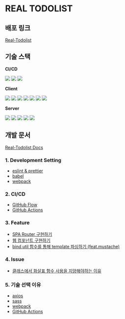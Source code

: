 # REAL TODOLIST

## 배포 링크
[Real-Todolist](https://real-todolist.vercel.app/)

## 기술 스택

**CI/CD**

<img src="https://img.shields.io/badge/GitHub_Actions-2088FF?style=for-the-badge&logo=GitHubActions&logoColor=white"> <img src="https://img.shields.io/badge/Vercel-000000?style=for-the-badge&logo=Vercel&logoColor=white"> <img src="https://img.shields.io/badge/Heroku-430098?style=for-the-badge&logo=Heroku&logoColor=white">

**Client**

<img src="https://img.shields.io/badge/HTML-E34F26?style=for-the-badge&logo=HTML5&logoColor=white"> <img src="https://img.shields.io/badge/CSS3-1572B6?style=for-the-badge&logo=CSS3&logoColor=white"> <img src="https://img.shields.io/badge/JavaScript-F7DF1E?style=for-the-badge&logo=JavaScript&logoColor=white">  <img src="https://img.shields.io/badge/SASS-cc6699.svg?&style=for-the-badge&logo=Sass&logoColor=white"> <img src="https://img.shields.io/badge/axios-5A29E4.svg?&style=for-the-badge&logo=Axios&logoColor=white">
<img src="https://img.shields.io/badge/webpack-8DD6F9.svg?&style=for-the-badge&logo=Webpack&logoColor=white">
<img src="https://img.shields.io/badge/babel-F9DC3E.svg?&style=for-the-badge&logo=Babel&logoColor=white">

**Server**

<img src="https://img.shields.io/badge/Node.js-339933.svg?&style=for-the-badge&logo=Node.js&logoColor=white"> <img src="https://img.shields.io/badge/Nest.js-E0234E.svg?&style=for-the-badge&logo=nest.js&logoColor=white"> <img src="https://img.shields.io/badge/Redis-DC382D.svg?&style=for-the-badge&logo=Redis&logoColor=white"> <img src="https://img.shields.io/badge/MySQL-4479A1.svg?&style=for-the-badge&logo=MySQL&logoColor=white"> <img src="https://img.shields.io/badge/axios-5A29E4.svg?&style=for-the-badge&logo=Axios&logoColor=white">


## 개발 문서
[Real-Todolist Docs](https://shinwonse.notion.site/Real-Todolist-d676f1b8eb264e8c9f864881db72acd8)

### 1. Development Setting
- [eslint & prettier](https://shinwonse.notion.site/eslint-prettier-cc89ba5b58204e27a258fd0c20890220)
- [babel](https://shinwonse.notion.site/babel-6a44cbc1fbfc494ab850f5c7afd853ab)
- [webpack](https://shinwonse.notion.site/webpack-ea3ea8c478c646eb870b8c768c0d70eb)

### 2. CI/CD
- [GitHub Flow](https://shinwonse.notion.site/GitHub-Flow-20928247a5284a7c969314213d2df9ba)
- [GitHub Actions](https://shinwonse.notion.site/GitHub-Actions-25911728b13e4ce5a6e6bff5d805a76c)

### 3. Feature
- [SPA Router 구현하기](https://shinwonse.notion.site/SPA-Router-0906b92fa84d4bcaa3009ba2f2da177b)
- [웹 컴포넌트 구현하기](https://shinwonse.notion.site/dd67b9257c494f0e96b56e74b280fc81)
- [bind util 함수를 통해 template 파싱하기 (feat.mustache)](https://shinwonse.notion.site/bind-util-template-feat-mustache-3209cc72309c47568d690b109d767192)

### 4. Issue
- [클래스에서 화살표 함수 사용을 지양해야하는 이유](https://shinwonse.notion.site/JS-828d745810fc437a9416667b4ea92db2)

### 5. 기술 선택 이유
- [axios](https://shinwonse.notion.site/axios-d00f421a10cb4936b628762e8b7aeaa2)
- [sass](https://shinwonse.notion.site/sass-0b65b4281f974598a70d7ab64ed4bb64)
- [webpack](https://shinwonse.notion.site/webpack-94c91fc083824bb39a5070721eb7de6a)
- [GitHub Actions](https://shinwonse.notion.site/GitHub-Actions-3a8574b468a84d79845302580654239c)
